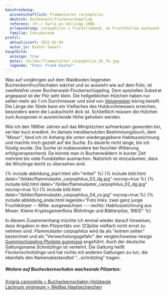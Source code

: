 ```yaml
---
beschreibung:
  wissenschaftlich: Flammulaster carpophilus
  deutsch: Buchenwald-Flockenschüppling
  referenz: (Fr.) Earle ex Vellinga 1986
  erlaeuterung: carpophilus = fruchtliebend, an Fruchthüllen wachsend
  familie: Inocybaceae
profil:
  aktualisiert: 2021-02-04
  autor_in: Dieter Gewalt
hauptbild:
  anzeige: true
  datei: /bilder/flammulaster_carpophilus_01_fk.jpg
  legende: "Foto: Frank Kaster"
---
```

Was auf vorjährigen auf dem Waldboden liegenden Bucheckernfruchtschalen wächst und so aussieht wie auf dem Foto, ist zweifelsfrei unser Buchenwald-Flockenschüppling. Dem speziellen Substrat angepasst ist der Pilz sehr klein. Die hellgelblichen Hütchen haben nur selten mehr als 1 cm Durchmesser und sind von [Velumresten](Velum "Glossar") körnig bereift. Die Länge der Stiele kann ein Vielfaches des Hutdurchmessers erreichen, besonders wenn die Laubschicht dick ist. Schließlich müssen die Hütchen zum Aussporen in ausreichende Höhe gehoben werden.  

Wie ich den 1980er Jahren auf das Minipilzchen aufmerksam geworden bin, sei hier kurz erwähnt. Im damals meistbenutzten Bestimmungsbuch, dem *"Moser"*, fand ich im Anhang die unten wiedergegebene Habituszeichnung und machte mich gezielt auf die Suche. Es dauerte nicht lange, bis ich fündig wurde. Die Suche ist insbesondere bei feuchter Witterung erfolgversprechend. Da könnte man in Buchenwäldern in kurzer Zeit mehrere bis viele Fundstellen ausmachen. Natürlich ist einzuräumen, dass die Winzlinge leicht zu übersehen sind.

{% include abbildung_start.html stil="mittel" %}
{% include bild.html datei="/bilder/flammulaster_carpophilus_03_dg.jpg" nocrop=true %}
{% include bild.html datei="/bilder/flammulaster_carpophilus_02_dg.jpg" nocrop=true %}
{% include bild.html datei="/bilder/flammulaster_carpophilus_04_xx.jpg" nocrop=true %}
{% include abbildung_ende.html legende="Foto links: zwei ganz junge Fruchtkörper -- Mitte: ausgewachsen --- rechts: Habituszeichnung aus Moser: Kleine Kryptogamenflora (Röhrlinge und Blätterpilze, 1983)" %}

In diesem Zusammenhang möchte ich einmal wieder darauf hinweisen, dass Angaben in den Pilzportäts von *123pilze* vielfach nicht ernst zu nehmen sind. *Flammulaster carpophilus* wird da als "extrem selten" bezeichnet und als "Verwechslungsgefahr" der vergleichsweise riesige [Gummischüppling *Pholiota gummosa*](/pilze/pholiota-gummosa-strohblasser-schüppling) angeführt. Auch der deutsche Gattungsname *Schnitzlinge* ist verkehrt. Die Gattung heißt *Flockenschnitzlinge* und hat nichts mit anderen Gattungen zu tun, die ebenfalls den Namensbestandteil "...schnitzling" tragen.

##### Weitere auf Bucheckernschalen wachsende Pilzarten:

[Xylaria carpophila = Bucheckernschalen-Holzkeule](/pilze/xylaria-carpophila-bucheckernschalen-holzkeule)\
[](/pilze/flammulaster-carpophilus-buchenwald-flockenschüppling)[Lachnum virgineum = Weißes Haarbecherchen](/pilze/lachnum-virgineum-weißes-haarbecherchen)